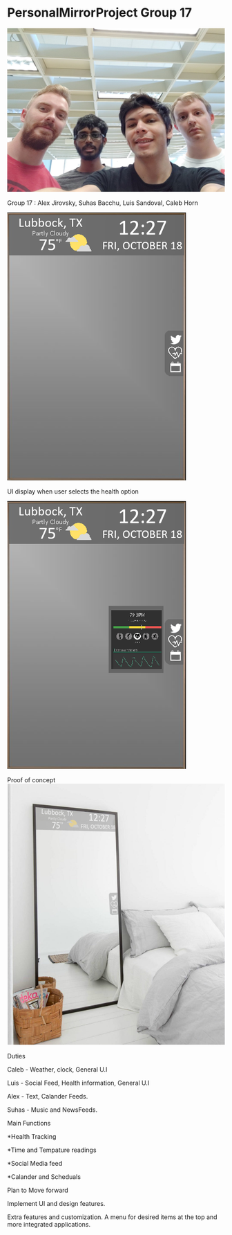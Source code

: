 # PersonalMirrorProject Group 17
![](Project1Group17.png)


Group 17 : Alex Jirovsky, Suhas Bacchu, Luis Sandoval, Caleb Horn


![](PersonalMirrorUIGeneral.png)

UI display when user selects the health option

![](PersonalMirrorUIHealthStatus.png)


Proof of concept
![](PersonalMirrorConceptDemo1.png)


Duties

Caleb - Weather, clock, General U.I

Luis -  Social Feed, Health information, General U.I 

Alex - Text, Calander Feeds.

Suhas - Music and NewsFeeds.

Main Functions

*Health Tracking

*Time and Tempature readings

*Social Media feed

*Calander and Scheduals

Plan to Move forward

Implement UI and design features.

Extra features and customization. A menu for desired items at the top and more integrated applications.
